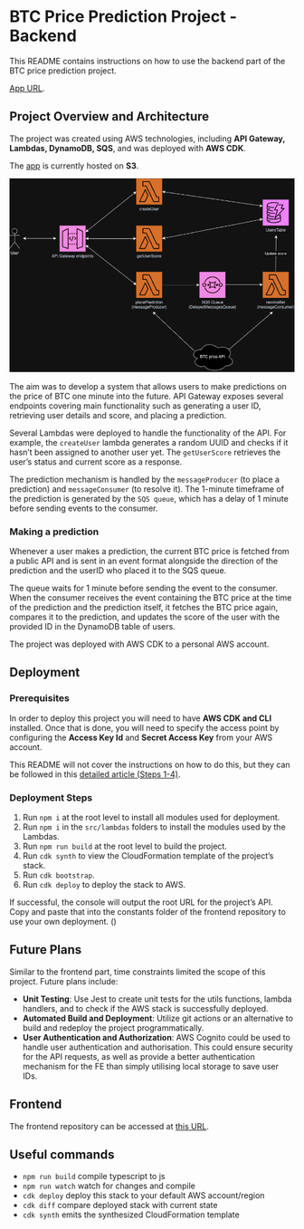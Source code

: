 # BTC Price Prediction Project - Backend

This README contains instructions on how to use the backend part of the BTC price prediction project.

[App URL](https://d386ooxqoh3yz8.cloudfront.net).

## Project Overview and Architecture

The project was created using AWS technologies, including **API Gateway, Lambdas, DynamoDB, SQS**, and was deployed with **AWS CDK**.

The [app](https://d386ooxqoh3yz8.cloudfront.net) is currently hosted on **S3**.

![system architecture](image.png)

The aim was to develop a system that allows users to make predictions on the price of BTC one minute into the future. API Gateway exposes several endpoints covering main functionality such as generating a user ID, retrieving user details and score, and placing a prediction.

Several Lambdas were deployed to handle the functionality of the API. For example, the `createUser` lambda generates a random UUID and checks if it hasn’t been assigned to another user yet. The `getUserScore` retrieves the user’s status and current score as a response.

The prediction mechanism is handled by the `messageProducer` (to place a prediction) and `messageConsumer` (to resolve it). The 1-minute timeframe of the prediction is generated by the `SQS queue`, which has a delay of 1 minute before sending events to the consumer.

### Making a prediction

Whenever a user makes a prediction, the current BTC price is fetched from a public API and is sent in an event format alongside the direction of the prediction and the userID who placed it to the SQS queue.

The queue waits for 1 minute before sending the event to the consumer. When the consumer receives the event containing the BTC price at the time of the prediction and the prediction itself, it fetches the BTC price again, compares it to the prediction, and updates the score of the user with the provided ID in the DynamoDB table of users.

The project was deployed with AWS CDK to a personal AWS account.

## Deployment

### Prerequisites

In order to deploy this project you will need to have **AWS CDK and CLI** installed. Once that is done, you will need to specify the access point by configuring the **Access Key Id** and **Secret Access Key** from your AWS account.

This README will not cover the instructions on how to do this, but they can be followed in this [detailed article (Steps 1-4)](https://medium.com/geekculture/how-i-used-cloud-development-kit-to-deploy-my-first-aws-infrastructure-beginner-level-9f00a527cc9a).


### Deployment Steps

1. Run `npm i` at the root level to install all modules used for deployment.
2. Run `npm i` in the `src/lambdas` folders to install the modules used by the Lambdas.
3. Run `npm run build` at the root level to build the project.
4. Run `cdk synth` to view the CloudFormation template of the project’s stack.
5. Run `cdk bootstrap`.
6. Run `cdk deploy` to deploy the stack to AWS.

If successful, the console will output the root URL for the project’s API. Copy and paste that into the constants folder of the frontend repository to use your own deployment. ()

## Future Plans

Similar to the frontend part, time constraints limited the scope of this project. Future plans include:

- **Unit Testing**: Use Jest to create unit tests for the utils functions, lambda handlers, and to check if the AWS stack is successfully deployed.
- **Automated Build and Deployment**: Utilize git actions or an alternative to build and redeploy the project programmatically.
- **User Authentication and Authorization**: AWS Cognito could be used to handle user authentication and authorisation. This could ensure security for the API requests, as well as provide a better authentication mechanism for the FE than simply utilising local storage to save user IDs.

## Frontend

The frontend repository can be accessed at [this URL](https://github.com/DavidCandreanu00/BTC-Price-predictor-FE).


## Useful commands

* `npm run build`   compile typescript to js
* `npm run watch`   watch for changes and compile
* `cdk deploy`      deploy this stack to your default AWS account/region
* `cdk diff`        compare deployed stack with current state
* `cdk synth`       emits the synthesized CloudFormation template
